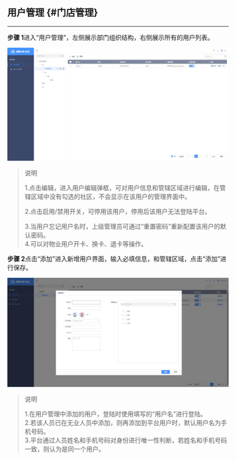 ## 用户管理 {#门店管理}

---

**步骤 1**进入“用户管理”，左侧展示部门组织结构，右侧展示所有的用户列表。

![](/assets/yong-hu-guan-li.jpg)

> 说明
>
> 1.点击编辑，进入用户编辑弹框，可对用户信息和管辖区域进行编辑，在管辖区域中没有勾选的社区，不会显示在该用户的管理界面中。
>
> 2.点击启用/禁用开关，可停用该用户，停用后该用户无法登陆平台。
>
> 3.当用户忘记用户名时，上级管理员可通过“重置密码”重新配置该用户的默认密码。  
> 4.可以对物业用户开卡、换卡、退卡等操作。

**步骤 2**点击“添加”进入新增用户界面，输入必填信息，和管辖区域，点击“添加”进行保存。

![](/assets/yong-hu-tian-jia.jpg)

> 说明
>
> 1.在用户管理中添加的用户，登陆时使用填写的“用户名”进行登陆。  
> 2.若该人员已在无业人员中添加，则再添加到平台用户时，默认用户名为手机号码。  
> 3.平台通过人员姓名和手机号码对身份进行唯一性判断，若姓名和手机号码一致，则认为是同一个用户。



